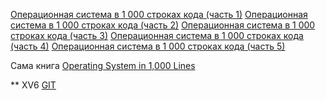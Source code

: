 [Операционная система в 1 000 строках кода (часть 1)](https://habr.com/ru/companies/ruvds/articles/874154/)
[Операционная система в 1 000 строках кода (часть 2)](https://habr.com/ru/companies/ruvds/articles/875776/)
[Операционная система в 1 000 строках кода (часть 3)](https://habr.com/ru/companies/ruvds/articles/876360/)
[Операционная система в 1 000 строках кода (часть 4)](https://habr.com/ru/companies/ruvds/articles/877474/)
[Операционная система в 1 000 строках кода (часть 5)](https://habr.com/ru/companies/ruvds/articles/878196/)

Сама книга
[Operating System in 1,000 Lines](https://operating-system-in-1000-lines.vercel.app/en/)

** XV6
[GIT](https://github.com/mit-pdos/xv6-riscv)

